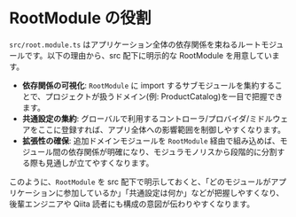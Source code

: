 # RootModule の役割

`src/root.module.ts` はアプリケーション全体の依存関係を束ねるルートモジュールです。以下の理由から、src 配下に明示的な RootModule を用意しています。

- **依存関係の可視化**: `RootModule` に import するサブモジュールを集約することで、プロジェクトが扱うドメイン(例: ProductCatalog)を一目で把握できます。
- **共通設定の集約**: グローバルで利用するコントローラ/プロバイダ/ミドルウェアをここに登録すれば、アプリ全体への影響範囲を制御しやすくなります。
- **拡張性の確保**: 追加ドメインモジュールを `RootModule` 経由で組み込めば、モジュール間の依存関係が明確になり、モジュラモノリスから段階的に分割する際も見通しが立てやすくなります。

このように、`RootModule` を src 配下で明示しておくと、「どのモジュールがアプリケーションに参加しているか」「共通設定は何か」などが把握しやすくなり、後輩エンジニアや Qiita 読者にも構成の意図が伝わりやすくなります。
